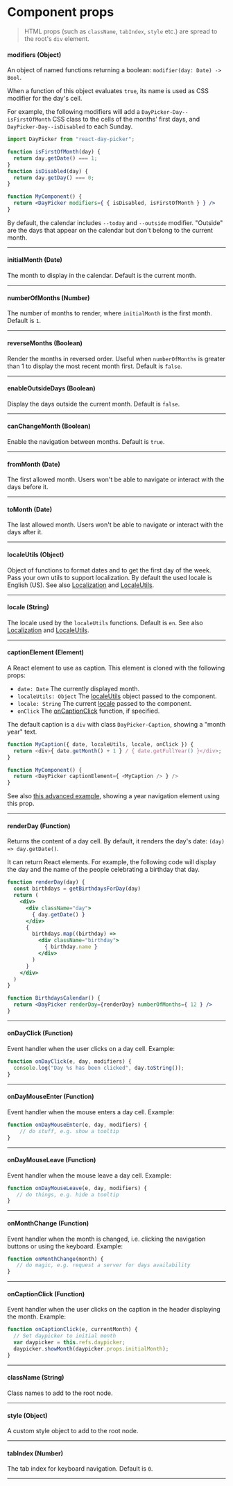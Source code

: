 # Component props

> HTML props (such as `className`, `tabIndex`, `style` etc.) are spread to the root's `div` element.

#### modifiers (Object)

An object of named functions returning a boolean: `modifier(day: Date) -> Bool`.

When a function of this object evaluates `true`, its name is used as CSS modifier for the day's cell.

For example, the following modifiers will add a `DayPicker-Day--isFirstOfMonth` CSS class to the cells of the months' first days, and `DayPicker-Day--isDisabled` to each Sunday.

```jsx
import DayPicker from "react-day-picker";

function isFirstOfMonth(day) {
  return day.getDate() === 1;
}
function isDisabled(day) {
  return day.getDay() === 0;
}

function MyComponent() {
  return <DayPicker modifiers={ { isDisabled, isFirstOfMonth } } />
}
```

By default, the calendar includes `--today` and `--outside` modifier. "Outside" are the days that appear on the calendar but don't belong to the current month.

---

#### initialMonth (Date)

The month to display in the calendar. Default is the current month.

---

#### numberOfMonths (Number)

The number of months to render, where `initialMonth` is the first month. Default is `1`.

---

#### reverseMonths (Boolean)

Render the months in reversed order. Useful when `numberOfMonths` is greater than 1 to display the most recent month first. Default is `false`.

---

#### enableOutsideDays (Boolean)

Display the days outside the current month. Default is `false`.

---

#### canChangeMonth (Boolean)

Enable the navigation between months. Default is `true`.

---

#### fromMonth (Date)

The first allowed month. Users won't be able to navigate or interact with the days before it.

---

#### toMonth (Date)

The last allowed month. Users won't be able to navigate or interact with the days after it.

---

#### localeUtils (Object)

Object of functions to format dates and to get the first day of the week. Pass your own utils to support localization.
By default the used locale is English (US). See also [Localization](Localization.md) and [LocaleUtils](LocaleUtils.md).

---

#### locale (String)

The locale used by the `localeUtils` functions. Default is `en`.  See also [Localization](Localization.md) and [LocaleUtils](LocaleUtils.md).

---

#### captionElement (Element)

A React element to use as caption. This element is cloned with the following props:

* `date: Date` The currently displayed month.
* `localeUtils: Object` The [localeUtils](#localeutils-object) object passed to the component.
* `locale: String` The current [locale](#locale-string) passed to the component.
* `onClick` The [onCaptionClick](#oncaptionclick-function) function, if specified.

The default caption is a `div` with class `DayPicker-Caption`, showing a "month year" text.

```js
function MyCaption({ date, localeUtils, locale, onClick }) {
  return <div>{ date.getMonth() + 1 } / { date.getFullYear() }</div>;
}

function MyComponent() {
  return <DayPicker captionElement={ <MyCaption /> } />
}
```

See also [this advanced example](../examples/#yearNavigation), showing a year navigation element using this prop.

---

#### renderDay (Function)

Returns the content of a day cell. By default, it renders the day's date: `(day) => day.getDate()`.

It can return React elements. For example, the following code will display the day and the name of the people celebrating a birthday that day.

```jsx
function renderDay(day) {
  const birthdays = getBirthdaysForDay(day)
  return (
    <div>
      <div className="day">
        { day.getDate() }
      </div>
      {
        birthdays.map((birthday) =>
          <div className="birthday">
            { birthday.name }
          </div>
        )
      }
    </div>
  )
}

function BirthdaysCalendar() {
  return <DayPicker renderDay={renderDay} numberOfMonths={ 12 } />
}
```

---

#### onDayClick (Function)

Event handler when the user clicks on a day cell. Example:

```jsx
function onDayClick(e, day, modifiers) {
  console.log("Day %s has been clicked", day.toString());
}
```

---

#### onDayMouseEnter (Function)

Event handler when the mouse enters a day cell. Example:

```jsx
function onDayMouseEnter(e, day, modifiers) {
    // do stuff, e.g. show a tooltip
}
```

---

#### onDayMouseLeave (Function)

Event handler when the mouse leave a day cell. Example:

```jsx
function onDayMouseLeave(e, day, modifiers) {
   // do things, e.g. hide a tooltip
}
```

---

#### onMonthChange (Function)

Event handler when the month is changed, i.e. clicking the navigation buttons or using the keyboard. Example:

```jsx
function onMonthChange(month) {
   // do magic, e.g. request a server for days availability
}
```

---

#### onCaptionClick (Function)

Event handler when the user clicks on the caption in the header displaying the month. Example:

```jsx
function onCaptionClick(e, currentMonth) {
  // Set daypicker to initial month
  var daypicker = this.refs.daypicker;
  daypicker.showMonth(daypicker.props.initialMonth);
}
```

---


#### className (String)

Class names to add to the root node.

---

#### style (Object)

A custom style object to add to the root node.

---

#### tabIndex (Number)

The tab index for keyboard navigation. Default is `0`.

---
